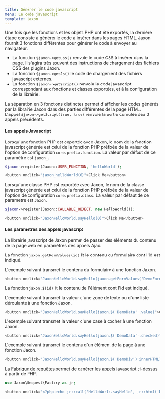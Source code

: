 ```yaml
---
title: Générer le code javascript
menu: Le code javascript
template: jaxon
---
```


Une fois que les fonctions et les objets PHP ont été exportés, la dernière étape consiste à générer le code à insérer dans les pages HTML.
Jaxon fournit 3 fonctions différentes pour générer le code à envoyer au navigateur.

- La fonction `$jaxon->getCss()` renvoie le code CSS à insérer dans la page. Il s'agira très souvent des instructions de chargement des fichiers CSS des plugins Jaxon.
- La fonction `$jaxon->getJs()` le code de chargement des fichiers javascript externes.
- La fonction `$jaxon->getScript()` renvoie le code javascript correspondant aux fonctions et classes exportées, et à la configuration de la librairie.

La séparation en 3 fonctions distinctes permet d'afficher les codes générés par la librairie Jaxon dans des parties différentes de la page HTML.  
L'appel `$jaxon->getScript(true, true)` renvoie la sortie cumulée des 3 appels précédents.

#### Les appels Javascript

Lorsqu'une fonction PHP est exportée avec Jaxon, le nom de la fonction javascript générée est celui de la fonction PHP préfixée de la valeur de l'option de configuration `core.prefix.function`. La valeur par défaut de ce paramètre est `jaxon_`.

```php
$jaxon->register(Jaxon::USER_FUNCTION, 'helloWorld');
```
```javascript
<button onclick="jaxon_helloWorld(0)">Click Me</button>
```

Lorsqu'une classe PHP est exportée avec Jaxon, le nom de la classe javascript générée est celui de la fonction PHP préfixée de la valeur de l'option de configuration `core.prefix.class`. La valeur par défaut de ce paramètre est `Jaxon`.

```php
$jaxon->register(Jaxon::CALLABLE_OBJECT, new HelloWorld());
```
```javascript
<button onclick="JaxonHelloWorld.sayHello(0)">Click Me</button>
```

#### Les paramètres des appels javascript

La librairie javascript de Jaxon permet de passer des éléments du contenu de la page web en paramètres des appels Ajax.

La fonction `jaxon.getFormValues(id)` lit le contenu du formulaire dont l'id est indiqué.

L'exemple suivant transmet le contenu du formulaire à une fonction Jaxon.
```php
<button onclick="JaxonHelloWorld.sayHello(jaxon.getFormValues('DemoForm'))">Click Me</button>
````

La fonction `jaxon.$(id)` lit le contenu de l'élément dont l'id est indiqué.

L'exemple suivant transmet la valeur d'une zone de texte ou d'une liste déroulante à une fonction Jaxon.
```php
<button onclick="JaxonHelloWorld.sayHello(jaxon.$('DemoData').value)">Click Me</button>
````

L'exemple suivant transmet la valeur d'une case à cocher à une fonction Jaxon.
```php
<button onclick="JaxonHelloWorld.sayHello(jaxon.$('DemoData').checked)">Click Me</button>
````

L'exemple suivant transmet le contenu d'un élément de la page à une fonction Jaxon.
```php
<button onclick="JaxonHelloWorld.sayHello(jaxon.$('DemoDiv').innerHTML)">Click Me</button>
````

La [Fabrique de requêtes](../../advanced/request_factory) permet de générer les appels javascript ci-dessus à partir de PHP.
```php
use Jaxon\Request\Factory as jr;

<button onclick="<?php echo jr::call('HelloWorld.sayHello', jr::html('DemoDiv')) ?>">Click Me</button>
````
